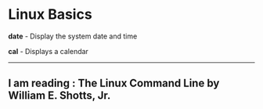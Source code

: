# Linux Basics

**date** - Display the system date and time

**cal** - Displays a calendar


---
I am reading : The Linux Command Line by William E. Shotts, Jr.
---